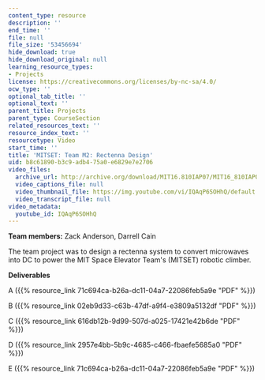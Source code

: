 ```yaml
---
content_type: resource
description: ''
end_time: ''
file: null
file_size: '53456694'
hide_download: true
hide_download_original: null
learning_resource_types:
- Projects
license: https://creativecommons.org/licenses/by-nc-sa/4.0/
ocw_type: ''
optional_tab_title: ''
optional_text: ''
parent_title: Projects
parent_type: CourseSection
related_resources_text: ''
resource_index_text: ''
resourcetype: Video
start_time: ''
title: 'MITSET: Team M2: Rectenna Design'
uid: b8c61890-b3c9-adb4-75a0-e6829e7e2706
video_files:
  archive_url: http://archive.org/download/MIT16.810IAP07/MIT16_810IAP07team_m2_300k.mp4
  video_captions_file: null
  video_thumbnail_file: https://img.youtube.com/vi/IQAqP6SOHhQ/default.jpg
  video_transcript_file: null
video_metadata:
  youtube_id: IQAqP6SOHhQ
---
```


**Team members:** Zack Anderson, Darrell Cain

The team project was to design a rectenna system to convert microwaves into DC to power the MIT Space Elevator Team's (MITSET) robotic climber.

**Deliverables**

A ({{% resource_link 71c694ca-b26a-dc11-04a7-22086feb5a9e "PDF" %}})

B ({{% resource_link 02eb9d33-c63b-47df-a9f4-e3809a5132df "PDF" %}})

C ({{% resource_link 616db12b-9d99-507d-a025-17421e42b6de "PDF" %}})

D ({{% resource_link 2957e4bb-5b9c-4685-c466-fbaefe5685a0 "PDF" %}})

E ({{% resource_link 71c694ca-b26a-dc11-04a7-22086feb5a9e "PDF" %}})

